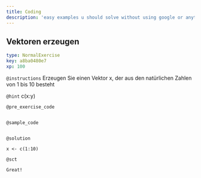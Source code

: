 ```yaml
---
title: Coding
description: 'easy examples u should solve without using google or anything else.'
---
```


## Vektoren erzeugen

```yaml
type: NormalExercise
key: a8ba0480e7
xp: 100
```



`@instructions`
Erzeugen Sie einen Vektor x, der aus den natürlichen Zahlen von 1 bis 10 besteht

`@hint`
c(x:y)

`@pre_exercise_code`
```{r}

```

`@sample_code`
```{r}

```

`@solution`
```{r}
x <- c(1:10)
```

`@sct`
```{r}
Great!
```
